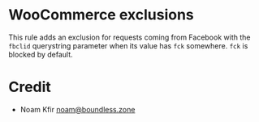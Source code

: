 # WooCommerce exclusions

This rule adds an exclusion for requests coming from Facebook with the `fbclid` querystring parameter when its value has `fck` somewhere. `fck` is blocked by default.

# Credit

- Noam Kfir <noam@boundless.zone>
